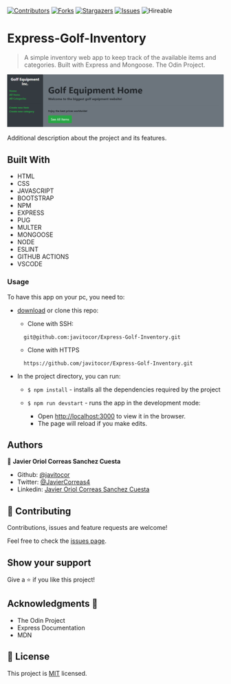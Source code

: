 <!--
*** Thanks for checking out this README Template. If you have a suggestion that would
*** make this better, please fork the repo and create a pull request or simply open
*** an issue with the tag "enhancement".
*** Thanks again! Now go create something AMAZING! :D
-->

<!-- PROJECT SHIELDS -->
<!--
*** I'm using markdown "reference style" links for readability.
*** Reference links are enclosed in brackets [ ] instead of parentheses ( ).
*** See the bottom of this document for the declaration of the reference variables
*** for contributors-url, forks-url, etc. This is an optional, concise syntax you may use.
*** https://www.markdownguide.org/basic-syntax/#reference-style-links
-->
[![Contributors][contributors-shield]][contributors-url] 
[![Forks][forks-shield]][forks-url] 
[![Stargazers][stars-shield]][stars-url] 
[![Issues][issues-shield]][issues-url] 
![Hireable](https://cdn.rawgit.com/hiendv/hireable/master/styles/default/yes.svg) 

# Express-Golf-Inventory

>  A simple inventory web app to keep track of the available items and categories. Built with Express and Mongoose. The Odin Project.

![screenshot](screenshot.png)

Additional description about the project and its features.

## Built With

- HTML 
- CSS
- JAVASCRIPT
- BOOTSTRAP
- NPM
- EXPRESS
- PUG
- MULTER
- MONGOOSE
- NODE
- ESLINT
- GITHUB ACTIONS
- VSCODE

### Usage
To have this app on your pc, you need to:
* [download](https://github.com/javitocor/Express-Golf-Inventory/archive/development.zip) or clone this repo:
  - Clone with SSH:
  ```
    git@github.com:javitocor/Express-Golf-Inventory.git
  ```
  - Clone with HTTPS
  ```
    https://github.com/javitocor/Express-Golf-Inventory.git
  ```

* In the project directory, you can run:

  - `$ npm install` - installs all the dependencies required by the project

  - `$ npm run devstart` - runs the app in the development mode:
    - Open [http://localhost:3000](http://localhost:3000) to view it in the browser.
    - The page will reload if you make edits.
  
## Authors

👤 **Javier Oriol Correas Sanchez Cuesta**

- Github: [@javitocor](https://github.com/javitocor) 
- Twitter: [@JavierCorreas4](https://twitter.com/JavierCorreas4) 
- Linkedin: [Javier Oriol Correas Sanchez Cuesta](https://www.linkedin.com/in/javier-correas-sanchez-cuesta-15289482/) 

## 🤝 Contributing

Contributions, issues and feature requests are welcome!

Feel free to check the [issues page](https://github.com/javitocor/Express-Golf-Inventory/issues).

## Show your support

Give a ⭐️ if you like this project!

## Acknowledgments 🚀

- The Odin Project
- Express Documentation
- MDN

## 📝 License

This project is [MIT](lic.url) licensed.

<!-- MARKDOWN LINKS & IMAGES -->
<!-- https://www.markdownguide.org/basic-syntax/#reference-style-links -->
[contributors-shield]: https://img.shields.io/github/contributors/javitocor/Express-Golf-Inventory.svg?style=flat-square
[contributors-url]: https://github.com/javitocor/Express-Golf-Inventory/graphs/contributors
[forks-shield]: https://img.shields.io/github/forks/javitocor/Express-Golf-Inventory.svg?style=flat-square
[forks-url]: https://github.com/javitocor/Express-Golf-Inventory/network/members
[stars-shield]: https://img.shields.io/github/stars/javitocor/Express-Golf-Inventory.svg?style=flat-square
[stars-url]: https://github.com/javitocor/Express-Golf-Inventory/stargazers
[issues-shield]: https://img.shields.io/github/issues/javitocor/Express-Golf-Inventory.svg?style=flat-square
[issues-url]: https://github.com/javitocor/Express-Golf-Inventory/issues
